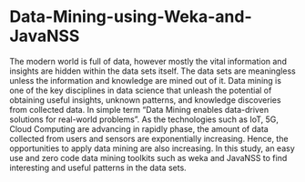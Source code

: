 # Data-Mining-using-Weka-and-JavaNSS
The modern world is full of data, however mostly the vital information and insights are hidden within the data sets itself. The data sets are meaningless unless the information and knowledge are mined out of it. Data mining is one of the key disciplines in data science that unleash the potential of obtaining useful insights, unknown patterns, and knowledge discoveries from collected data. In simple term “Data Mining enables data-driven solutions for real-world problems”. As the technologies such as IoT, 5G, Cloud Computing are advancing in rapidly phase, the amount of data collected from users and sensors are exponentially increasing. Hence, the opportunities to apply data mining are also increasing.   In this study, an easy use and zero code data mining toolkits such as weka and JavaNSS to find interesting and useful patterns in the data sets.
